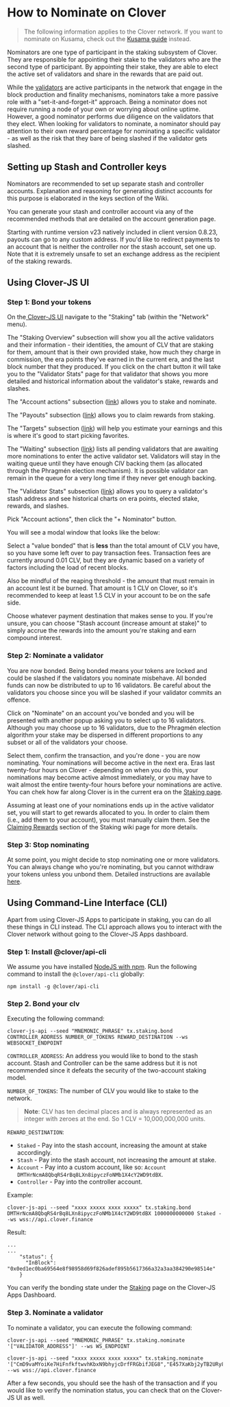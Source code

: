 # How to Nominate on Clover

> The following information applies to the Clover network. If you want to nominate on Kusama, check out the [Kusama guide](https://guide.kusama.network/docs/en/mirror-maintain-guides-how-to-nominate-kusama) instead.

Nominators are one type of participant in the staking subsystem of Clover. They are responsible for appointing their stake to the validators who are the second type of participant. By appointing their stake, they are able to elect the active set of validators and share in the rewards that are paid out.

While the [validators](https://wiki.polkadot.network/docs/en/maintain-guides-how-to-validate-kusama) are active participants in the network that engage in the block production and finality mechanisms, nominators take a more passive role with a "set-it-and-forget-it" approach. Being a nominator does not require running a node of your own or worrying about online uptime. However, a good nominator performs due diligence on the validators that they elect. When looking for validators to nominate, a nominator should pay attention to their own reward percentage for nominating a specific validator - as well as the risk that they bare of being slashed if the validator gets slashed.

## Setting up Stash and Controller keys

Nominators are recommended to set up separate stash and controller accounts. Explanation and reasoning for generating distinct accounts for this purpose is elaborated in the keys section of the Wiki.

You can generate your stash and controller account via any of the recommended methods that are detailed on the account generation page.

Starting with runtime version v23 natively included in client version 0.8.23, payouts can go to any custom address. If you'd like to redirect payments to an account that is neither the controller nor the stash account, set one up. Note that it is extremely unsafe to set an exchange address as the recipient of the staking rewards.

## Using Clover-JS UI

### Step 1: Bond your tokens

On the[ Clover-JS UI](https://apps.clover.finance/#/explorer) navigate to the "Staking" tab \(within the "Network" menu\).

The "Staking Overview" subsection will show you all the active validators and their information - their identities, the amount of CLV that are staking for them, amount that is their own provided stake, how much they charge in commission, the era points they've earned in the current era, and the last block number that they produced. If you click on the chart button it will take you to the "Validator Stats" page for that validator that shows you more detailed and historical information about the validator's stake, rewards and slashes.

The "Account actions" subsection \([link](https://apps.clover.finance/#/explorer)\) allows you to stake and nominate.

The "Payouts" subsection \([link](https://apps.clover.finance/#/explorer)\) allows you to claim rewards from staking.

The "Targets" subsection \([link](https://apps.clover.finance/#/explorer)\) will help you estimate your earnings and this is where it's good to start picking favorites.

The "Waiting" subsection \([link](https://apps.clover.finance/#/explorer)\) lists all pending validators that are awaiting more nominations to enter the active validator set. Validators will stay in the waiting queue until they have enough ClV backing them \(as allocated through the Phragmén election mechanism\). It is possible validator can remain in the queue for a very long time if they never get enough backing.

The "Validator Stats" subsection \([link](https://apps.clover.finance/#/explorer)\) allows you to query a validator's stash address and see historical charts on era points, elected stake, rewards, and slashes.

Pick "Account actions", then click the "+ Nominator" button.

You will see a modal window that looks like the below: 

Select a "value bonded" that is **less** than the total amount of CLV you have, so you have some left over to pay transaction fees. Transaction fees are currently around 0.01 CLV, but they are dynamic based on a variety of factors including the load of recent blocks.

Also be mindful of the reaping threshold - the amount that must remain in an account lest it be burned. That amount is 1 CLV on Clover, so it's recommended to keep at least 1.5 CLV in your account to be on the safe side.

Choose whatever payment destination that makes sense to you. If you're unsure, you can choose "Stash account \(increase amount at stake\)" to simply accrue the rewards into the amount you're staking and earn compound interest.

### Step 2: Nominate a validator

You are now bonded. Being bonded means your tokens are locked and could be slashed if the validators you nominate misbehave. All bonded funds can now be distributed to up to 16 validators. Be careful about the validators you choose since you will be slashed if your validator commits an offence.

Click on "Nominate" on an account you've bonded and you will be presented with another popup asking you to select up to 16 validators. Although you may choose up to 16 validators, due to the Phragmén election algorithm your stake may be dispersed in different proportions to any subset or all of the validators your choose.

Select them, confirm the transaction, and you're done - you are now nominating. Your nominations will become active in the next era. Eras last twenty-four hours on Clover - depending on when you do this, your nominations may become active almost immediately, or you may have to wait almost the entire twenty-four hours before your nominations are active. You can chek how far along Clover is in the current era on the [Staking page](https://apps.clover.finance/#/explorer).

Assuming at least one of your nominations ends up in the active validator set, you will start to get rewards allocated to you. In order to claim them \(i.e., add them to your account\), you must manually claim them. See the [Claiming Rewards](https://wiki.polkadot.network/docs/en/learn-staking#claiming-rewards) section of the Staking wiki page for more details.

### Step 3: Stop nominating

At some point, you might decide to stop nominating one or more validators. You can always change who you're nominating, but you cannot withdraw your tokens unless you unbond them. Detailed instructions are available [here](https://wiki.polkadot.network/docs/en/maintain-guides-how-to-unbond).

## Using Command-Line Interface \(CLI\)

Apart from using Clover-JS Apps to participate in staking, you can do all these things in CLI instead. The CLI approach allows you to interact with the Clover network without going to the Clover-JS Apps dashboard.

### Step 1: Install @clover/api-cli

We assume you have installed [NodeJS with npm](https://nodejs.org/). Run the following command to install the `@clover/api-cli` globally:

```text
npm install -g @clover/api-cli
```

### Step 2. Bond your clv

Executing the following command:

```text
clover-js-api --seed "MNEMONIC_PHRASE" tx.staking.bond CONTROLLER_ADDRESS NUMBER_OF_TOKENS REWARD_DESTINATION --ws WEBSOCKET_ENDPOINT
```

`CONTROLLER_ADDRESS`: An address you would like to bond to the stash account. Stash and Controller can be the same address but it is not recommended since it defeats the security of the two-account staking model.

`NUMBER_OF_TOKENS`: The number of CLV you would like to stake to the network.

> **Note**: CLV has ten decimal places and is always represented as an integer with zeroes at the end. So 1 CLV = 10,000,000,000 units.

`REWARD_DESTINATION`:

* `Staked` - Pay into the stash account, increasing the amount at stake accordingly.
* `Stash` - Pay into the stash account, not increasing the amount at stake.
* `Account` - Pay into a custom account, like so: `Account DMTHrNcmA8QbqRS4rBq8LXn8ipyczFoNMb1X4cY2WD9tdBX`.
* `Controller` - Pay into the controller account.

Example:

```text
clover-js-api --seed "xxxx xxxxx xxxx xxxxx" tx.staking.bond DMTHrNcmA8QbqRS4rBq8LXn8ipyczFoNMb1X4cY2WD9tdBX 1000000000000 Staked --ws wss://api.clover.finance
```

Result:

```text
...
...
    "status": {
      "InBlock": "0x0ed1ec0ba69564e8f98958d69f826adef895b5617366a32a3aa384290e98514e"
    }
```

You can verify the bonding state under the [Staking](https://polkadot.js.org/apps/#/staking/actions) page on the Clover-JS Apps Dashboard.

### Step 3. Nominate a validator

To nominate a validator, you can execute the following command:

```text
clover-js-api --seed "MNEMONIC_PHRASE" tx.staking.nominate '["VALIDATOR_ADDRESS"]' --ws WS_ENDPOINT
```

```text
clover-js-api --seed "xxxx xxxxx xxxx xxxxx" tx.staking.nominate '["CmD9vaMYoiKe7HiFnfkftwvhKbxN9bhyjcDrfFRGbifJEG8","E457XaKbj2yTB2URy8N4UuzmyuFRkcdxYs67UvSgVr7HyFb"]' --ws wss://api.clover.finance
```

After a few seconds, you should see the hash of the transaction and if you would like to verify the nomination status, you can check that on the Clover-JS UI as well.

